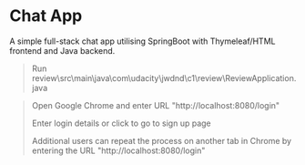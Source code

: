 # Chat App
A simple full-stack chat app utilising SpringBoot with Thymeleaf/HTML frontend and Java backend.

>Run review\src\main\java\com\udacity\jwdnd\c1\review\ReviewApplication.java

>Open Google Chrome and enter URL "http://localhost:8080/login"
>
>Enter login details or click to go to sign up page
>
>Additional users can repeat the process on another tab in Chrome by entering the URL "http://localhost:8080/login"

